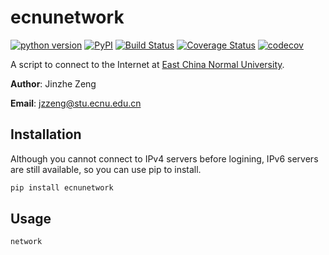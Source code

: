 # ecnunetwork

[![python version](https://img.shields.io/pypi/pyversions/ecnunetwork.svg?logo=python&logoColor=white)](https://pypi.org/project/ecnunetwork)
[![PyPI](https://img.shields.io/pypi/v/ecnunetwork.svg)](https://pypi.org/project/ecnunetwork)
[![Build Status](https://travis-ci.com/njzjz/ecnunetwork.svg?branch=master)](https://travis-ci.com/njzjz/ecnunetwork)
[![Coverage Status](https://coveralls.io/repos/github/njzjz/ecnunetwork/badge.svg?branch=master)](https://coveralls.io/github/njzjz/ecnunetwork?branch=master)
[![codecov](https://codecov.io/gh/njzjz/ecnunetwork/branch/master/graph/badge.svg)](https://codecov.io/gh/njzjz/ecnunetwork)

A script to connect to the Internet at [East China Normal University](http://english.ecnu.edu.cn).

**Author**: Jinzhe Zeng

**Email**: jzzeng@stu.ecnu.edu.cn

## Installation

Although you cannot connect to IPv4 servers before logining, IPv6 servers are still available, so you can use pip to install.

```sh
pip install ecnunetwork
```

## Usage
```sh
network
```
